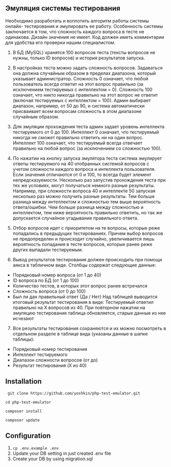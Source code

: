 ## Эмуляция системы тестирования

Необходимо разработать и воплотить алгоритм работы системы онлайн- тестирования и эмулировать ее работу. Особенность системы заключается в том, что сложность каждого вопроса в тесте не одинакова. Дизайн значения не имеет. Код должен иметь комментарии для удобства его проверки нашим специалистом.
1) В БД (MySQL) хранятся 100 вопросов теста (тексты вопросов не нужны, только ID вопросов) и история результатов запуска.
2) В настройках теста можно задать сложность вопросов. Задаваться она должна случайным образом в пределах диапазона, который указывает администратор. Сложность 0 означает, что любой пользователь всегда ответит на этот вопрос правильно (за исключением тестируемых с интеллектом = 0). Сложность 100 означает, что никто никогда правильно на этот вопрос не ответит (включая тестируемых с интеллектом = 100). Админ выбирает диапазон, например, от 50 до 90, и система автоматически присваивает всем вопросам сложность в этом диапазоне случайным образом.
3) Для эмуляции прохождения теста админ задает уровень интеллекта тестируемого от 0 до 100. Интеллект 0 означает, что тестируемый никогда не сможет правильно ответить ни на один вопрос. Интеллект 100 означает, что тестируемый всегда отвечает правильно на любой вопрос (за исключением со сложностью 100).
4) По нажатии на кнопку запуска эмулятора теста система эмулирует ответы тестируемого на 40 отобранных системой вопросов с учетом сложности каждого вопроса и интеллекта пользователя. Если значения отличаются от 0 и 100, то всегда будет элемент непредсказуемости. Несколько раз запустив прохождения теста при тех же условиях, могут получаться немного разные результаты. Например, при сложности вопроса 40 и интеллекте 50 запуская несколько раз можно получить разные результаты. Тем больше разница между интеллектом и сложностью тем выше вероятность ответа/ошибки.
Чем больше разница между сложностью и интеллектом, тем ниже вероятность правильно ответить, но так же допускается случайное угадывание правильного ответа.
5) Отбор вопросов идет с приоритетом на те вопросы, которые реже попадались в предыдущих тестированиях. Причем выбор вопросов не предопределен и происходит случайно, увеличивается лишь вероятность попадания в тесте вопросов, которые ранее реже других выпадали тестируемым.

6) Вывод результатов тестирования должен происходить при помощи аякса в табличном виде. Столбцы содержат следующие данные:
- Порядковый номер вопроса (от 1 до 40)
- ID вопроса по БД (от 1 до 100)
- Количество тестов, в которых этот вопрос ранее встречался
- Сложность вопроса (от 0 до 100)
- Был ли дан правильный ответ (Да / Нет)
Над таблицей выводится итоговый результат тестирования в виде: Тестируемый ответил правильно на Х вопросов из 40.
При повторном нажатии на эмуляцию тестирования таблица обновляется, старые данные из нее исчезают

7) Все результаты тестирования сохраняются и их можно посмотреть в отдельном разделе в таблице вида (указаны данные в шапке таблицы):
- Порядковый номер тестирования
- Интеллект тестируемого
- Диапазон сложности вопросов (от до)  
- Результат тестирования (X из 40)

## Installation

``` git clone https://github.com/yoshkin/php-test-emulator.git```

``` cd php-test-emulator ```

``` composer install ```

``` composer update ```

## Configuration

1) ```cp .env.example .env```
2) Update your DB setting in just created .env file 
3) Create your DB by using migration.sql